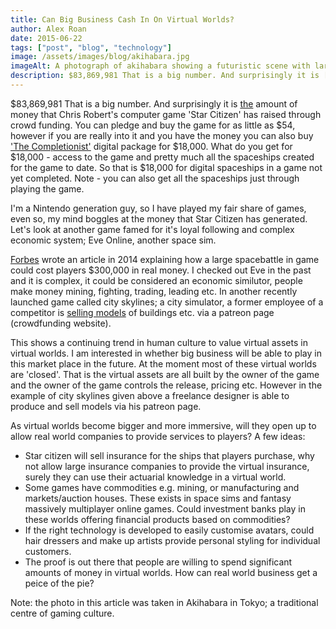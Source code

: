 ```yaml
---
title: Can Big Business Cash In On Virtual Worlds?
author: Alex Roan
date: 2015-06-22
tags: ["post", "blog", "technology"]
image: /assets/images/blog/akihabara.jpg
imageAlt: A photograph of akihabara showing a futuristic scene with large buildings with lights and an overhead train.
description: $83,869,981 That is a big number. And surprisingly it is [the](https://robertsspaceindustries.com/funding-goals) amount of money that Chris Robert's computer game 'Star Citizen' has raised through crowd funding. You can pledge and buy the game for as little as $54, however if you are really into it and you have the money you can also buy ['The Completionist'](https://robertsspaceindustries.com/pledge/Combos/The-Completionist-Digital) digital package for $18,000. What do you get for $18,000 - access to the game and pretty much all the spaceships created for the game to date. So that is $18,000 for digital spaceships in a game not yet completed. Note - you can also get all the spaceships just through playing the game.
---
```


$83,869,981 That is a big number. And surprisingly it is [the](https://robertsspaceindustries.com/funding-goals) amount of money that Chris Robert's computer game 'Star Citizen' has raised through crowd funding. You can pledge and buy the game for as little as $54, however if you are really into it and you have the money you can also buy ['The Completionist'](https://robertsspaceindustries.com/pledge/Combos/The-Completionist-Digital) digital package for $18,000. What do you get for $18,000 - access to the game and pretty much all the spaceships created for the game to date. So that is $18,000 for digital spaceships in a game not yet completed. Note - you can also get all the spaceships just through playing the game.

I'm a Nintendo generation guy, so I have played my fair share of games, even so, my mind boggles at the money that Star Citizen has generated. Let's look at another game famed for it's loyal following and complex economic system; Eve Online, another space sim.

[Forbes](http://www.forbes.com/sites/erikkain/2014/01/29/massive-eve-online-battle-could-cost-500000-in-real-money/) wrote an article in 2014 explaining how a large spacebattle in game could cost players $300,000 in real money. I checked out Eve in the past and it is complex, it could be considered an economic similutor, people make money mining, fighting, trading, leading etc. In another recently launched game called city skylines; a city simulator, a former employee of a competitor is [selling models](http://gamerant.com/simcity-cities-skyline-patreon-sell-building-models/) of buildings etc. via a patreon page (crowdfunding website).

This shows a continuing trend in human culture to value virtual assets in virtual worlds. I am interested in whether big business will be able to play in this market place in the future. At the moment most of these virtual worlds are 'closed'. That is the virtual assets are all built by the owner of the game and the owner of the game controls the release, pricing etc. However in the example of city skylines given above a freelance designer is able to produce and sell models via his patreon page.

As virtual worlds become bigger and more immersive, will they open up to allow real world companies to provide services to players? A few ideas:

- Star citizen will sell insurance for the ships that players purchase, why not allow large insurance companies to provide the virtual insurance, surely they can use their actuarial knowledge in a virtual world.
- Some games have commodities e.g. mining, or manufacturing and markets/auction houses. These exists in space sims and fantasy massively multiplayer online games. Could investment banks play in these worlds offering financial products based on commodities?
- If the right technology is developed to easily customise avatars, could hair dressers and make up artists provide personal styling for individual customers.
- The proof is out there that people are willing to spend significant amounts of money in virtual worlds. How can real world business get a peice of the pie?

Note: the photo in this article was taken in Akihabara in Tokyo; a traditional centre of gaming culture.

